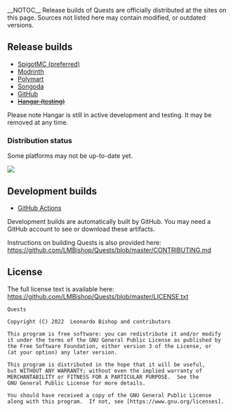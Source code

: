 \_\_NOTOC\_\_ Release builds of Quests are officially distributed at the
sites on this page. Sources not listed here may contain modified, or
outdated versions.

## Release builds

- [SpigotMC
  (preferred)](https://www.spigotmc.org/resources/quests-1-8-1-19-set-up-goals-for-players.23696/)
- [Modrinth](https://modrinth.com/mod/quests)
- [Polymart](https://polymart.org/resource/quests.938)
- [Songoda](https://songoda.com/marketplace/product/quests-quests.544)
- [GitHub](https://github.com/LMBishop/Quests/releases)
- <s>[Hangar (testing)](https://hangar.benndorf.dev/LMBishop/Quests)</s>

Please note Hangar is still in active development and testing. It may be
removed at any time.

### Distribution status

Some platforms may not be up-to-date yet.

<img src="https://mcbadges.leonardobishop.com/quests.svg"/>

## Development builds

- [GitHub Actions](https://github.com/LMBishop/Quests/actions)

Development builds are automatically built by GitHub. You may need a
GitHub account to see or download these artifacts.

Instructions on building Quests is also provided here:
<https://github.com/LMBishop/Quests/blob/master/CONTRIBUTING.md>

## License

The full license text is available here:
<https://github.com/LMBishop/Quests/blob/master/LICENSE.txt>

    Quests

    Copyright (C) 2022  Leonardo Bishop and contributors

    This program is free software: you can redistribute it and/or modify
    it under the terms of the GNU General Public License as published by
    the Free Software Foundation, either version 3 of the License, or
    (at your option) any later version.

    This program is distributed in the hope that it will be useful,
    but WITHOUT ANY WARRANTY; without even the implied warranty of
    MERCHANTABILITY or FITNESS FOR A PARTICULAR PURPOSE.  See the
    GNU General Public License for more details.

    You should have received a copy of the GNU General Public License
    along with this program.  If not, see [https://www.gnu.org/licenses].
